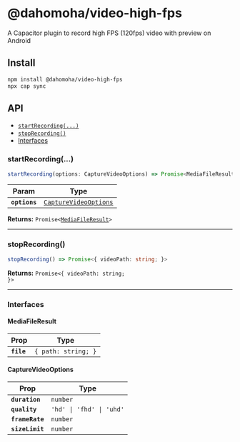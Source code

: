 # @dahomoha/video-high-fps

A Capacitor plugin to record high FPS (120fps) video with preview on Android

## Install

```bash
npm install @dahomoha/video-high-fps
npx cap sync
```

## API

<docgen-index>

* [`startRecording(...)`](#startrecording)
* [`stopRecording()`](#stoprecording)
* [Interfaces](#interfaces)

</docgen-index>

<docgen-api>
<!--Update the source file JSDoc comments and rerun docgen to update the docs below-->

### startRecording(...)

```typescript
startRecording(options: CaptureVideoOptions) => Promise<MediaFileResult>
```

| Param         | Type                                                                |
| ------------- | ------------------------------------------------------------------- |
| **`options`** | <code><a href="#capturevideooptions">CaptureVideoOptions</a></code> |

**Returns:** <code>Promise&lt;<a href="#mediafileresult">MediaFileResult</a>&gt;</code>

--------------------


### stopRecording()

```typescript
stopRecording() => Promise<{ videoPath: string; }>
```

**Returns:** <code>Promise&lt;{ videoPath: string; }&gt;</code>

--------------------


### Interfaces


#### MediaFileResult

| Prop       | Type                           |
| ---------- | ------------------------------ |
| **`file`** | <code>{ path: string; }</code> |


#### CaptureVideoOptions

| Prop            | Type                                |
| --------------- | ----------------------------------- |
| **`duration`**  | <code>number</code>                 |
| **`quality`**   | <code>'hd' \| 'fhd' \| 'uhd'</code> |
| **`frameRate`** | <code>number</code>                 |
| **`sizeLimit`** | <code>number</code>                 |

</docgen-api>
